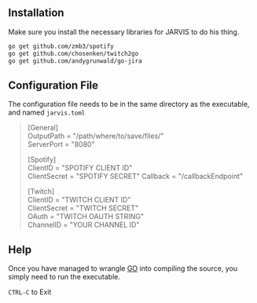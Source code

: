 ## Installation

Make sure you install the necessary libraries for JARVIS to do his thing.
```bash
go get github.com/zmb3/spotify  
go get github.com/chosenken/twitch2go  
go get github.com/andygrunwald/go-jira
```

## Configuration File
The configuration file needs to be in the same directory as the executable, and named `jarvis.toml`

>[General]  
>OutputPath = "/path/where/to/save/files/"  
>ServerPort = "8080"
>  
>[Spotify]  
>ClientID = "SPOTIFY CLIENT ID"  
>ClientSecret = "SPOTIFY SECRET" 
>Callback = "/callbackEndpoint"  
>  
>[Twitch]  
>ClientID = "TWITCH CLIENT ID"  
>ClientSecret = "TWITCH SECRET"  
>OAuth = "TWITCH OAUTH STRING"  
>ChannelID = "YOUR CHANNEL ID"   
  
## Help
Once you have managed to wrangle [GO](https://golang.org/) into compiling the source, you simply need to run the executable.

`CTRL-C` to Exit